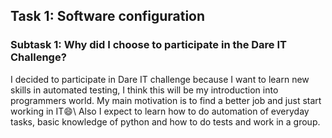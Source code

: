 <h2>Task 1: Software configuration</h2>
<h3>Subtask 1: Why did I choose to participate in the Dare IT Challenge?</h2>
I decided to participate in Dare IT challenge because  I want to learn new skills in automated testing, I think this will be my introduction into programmers world. My main motivation is to find a better job and just start working in IT😄\
Also I expect to learn how to do automation of everyday tasks, basic knowledge of python and how to do tests and work in a group.
